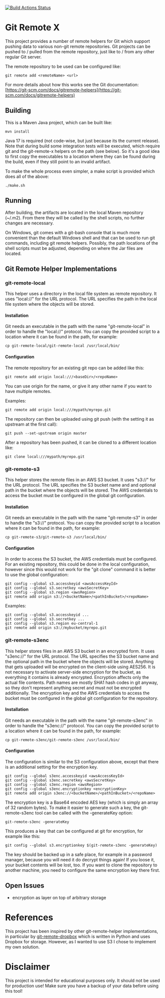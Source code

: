 [![Build Actions Status](https://github.com/phaensgen/git-remote-x/workflows/build/badge.svg)](https://github.com/phaensgen/git-remote-x/actions)

# Git Remote X
This project provides a number of remote helpers for Git which support pushing data to various non-git remote repositories.
Git projects can be pushed to / pulled from the remote repository, just like to / from any other regular Git server.

The remote repository to be used can be configured like:

```
git remote add <remoteName> <url>
```

For more details about how this works see the Git documentation: 
[https://git-scm.com/docs/gitremote-helpers](https://git-scm.com/docs/gitremote-helpers)

## Building
This is a Maven Java project, which can be built like:

```
mvn install
```

Java 17 is required (not code-wise, but just because its the current release).
Note that during build some integration tests will be executed, which require git and the git-remote-x helpers on the path (see below).
So it's a good idea to first copy the executables to a location where they can be found during the build, even if they still point
to an invalid artifact.

To make the whole process even simpler, a make script is provided which does all of the above:

```
./make.sh
```

## Running
After building, the artifacts are located in the local Maven repository (~/.m2). From there they will be called by the shell scripts,
no further changes are necessary.

On Windows, git comes with a git-bash console that is much more convenient than the default Windows shell and that can be used to
run git commands, including git remote helpers. Possibly, the path locations of the shell scripts must be adjusted, depending on where the Jar files are located.


## Git Remote Helper Implementations
### git-remote-local
This helper uses a directory in the local file system as remote repository. It uses "local://" for the URL protocol.
The URL specifies the path in the local file system where the objects will be stored.

#### Installation
Git needs an executable in the path with the name "git-remote-local" in order to handle the "local://" protocol.
You can copy the provided script to a location where it can be found in the path, for example:

```
cp git-remote-local/git-remote-local /usr/local/bin/
```

#### Configuration
The remote repository for an existing git repo can be added like this:

```
git remote add origin local:///<baseDir>/<repoName>
```

You can use origin for the name, or give it any other name if you want to have multiple remotes.

Examples:

```
git remote add origin local:///mypath/myrepo.git
```

The repository can then be uploaded using git push (with the setting it as upstream at the first call):

```
git push --set-upstream origin master
```

After a repository has been pushed, it can be cloned to a different location like:

```
git clone local:///mypath/myrepo.git
```


### git-remote-s3
This helper stores the remote files in an AWS S3 bucket. It uses "s3://" for the URL protocol.
The URL specifies the S3 bucket name and and optional path in the bucket where the objects will be stored.
The AWS credentials to access the bucket must be configured in the global git configuration.

#### Installation
Git needs an executable in the path with the name "git-remote-s3" in order to handle the "s3://" protocol.
You can copy the provided script to a location where it can be found in the path, for example:

```
cp git-remote-s3/git-remote-s3 /usr/local/bin/
```

#### Configuration
In order to access the S3 bucket, the AWS credentials must be configured. For an existing repository, this could be
done in the local configuration, however since this would not work for the "git clone" command it is better to use the global configuration:

```
git config --global s3.accesskeyid <awsAccessKeyId>
git config --global s3.secretkey <awsSecretKey>
git config --global s3.region <awsRegion>
git remote add origin s3://<bucketName>/<pathInBucket>/<repoName>
```

Examples:

```
git config --global s3.accesskeyid ...
git config --global s3.secretkey ...
git config --global s3.region eu-central-1
git remote add origin s3://mybucket/myrepo.git
```


### git-remote-s3enc
This helper stores files in an AWS S3 bucket in an encrypted form. It uses "s3enc://" for the URL protocol.
The URL specifies the S3 bucket name and the optional path in the bucket where the objects will be stored.
Anything that gets uploaded will be encrypted on the client-side using AES256. It is not necessary to activate server-side
encryption for the bucket, as everything it contains is already encrypted.
Encryption affects only the actual file contents. Path names are mostly SHA1 hash codes in git anyway, so they don't represent anything secret
and must not be encrypted additionally.
The encryption key and the AWS credentials to access the bucket must be configured in the global git configuration for the repository.

#### Installation
Git needs an executable in the path with the name "git-remote-s3enc" in order to handle the "s3enc://" protocol.
You can copy the provided script to a location where it can be found in the path, for example:

```
cp git-remote-s3enc/git-remote-s3enc /usr/local/bin/
```

#### Configuration
The configuration is similar to the S3 configuration above, except that there is an additional setting for the
encryption key.

```
git config --global s3enc.accesskeyid <awsAccessKeyId>
git config --global s3enc.secretkey <awsSecretKey>
git config --global s3enc.region <awsRegion>
git config --global s3enc.encryptionkey <encryptionKey>
git remote add origin s3enc://<bucketName>/<pathInBucket>/<repoName>
```

The encryption key is a Base64 encoded AES key (which is simply an array of 32 random bytes). To make it easier to generate such a key,
the git-remote-s3enc tool can be called with the -generateKey option:

```
git-remote-s3enc -generateKey
```

This produces a key that can be configured at git for encryption, for example like this:

```
git config --global s3.encryptionkey $(git-remote-s3enc -generateKey)
```

The key should be backed up in a safe place, for example in a password manager, because you will need it do decrypt things again!
If you loose it, your bucket contents will be lost, too. 
If you want to clone the repository to another machine, you need to configure the same encryption key there first.

## Open Issues
* encryption as layer on top of arbitrary storage

# References
This project has been inspired by other git-remote-helper implementations, in particular by
[git-remote-dropbox](https://github.com/anishathalye/git-remote-dropbox) which is written in Python and uses Dropbox for storage.
However, as I wanted to use S3 I chose to implement my own solution.


# Disclaimer
This project is intended for educational purposes only. It should not be used for production use! Make sure you have a backup of your data
before using this tool!
